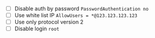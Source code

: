 - [ ] Disable auth by password `PasswordAuthentication no`
- [ ] Use white list IP `AllowUsers = *@123.123.123.123`
- [ ] Use only protocol version 2
- [ ] Disable login `root`
